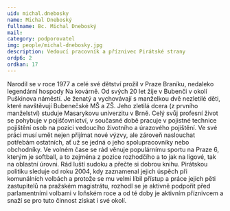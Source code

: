 ```yaml
---
uid: michal.dnebosky
name: Michal Dneboský
fullname: Bc. Michal Dneboský
mail: 
category: podporovatel
img: people/michal-dnebosky.jpg
description: Vedoucí pracovník a příznivec Pirátské strany
ordp6: 2
ordkan: 17
---
```

Narodil se v roce 1977 a celé své dětství prožil v Praze Braníku, nedaleko legendární
hospody Na kovárně. Od svých 20 let žije v Bubenči v okolí Puškinova náměstí. Je
ženatý a vychovávají s manželkou dvě nezletilé děti, které navštěvují Bubenečské
MŠ a ZŠ. Jeho zletilá dcera (z prvního manželství) studuje Masarykovu univerzitu
v Brně.
Celý svůj profesní život se pohybuje v pojišťovnictví, v současné době pracuje
v pojistné technice pojištění osob na pozici vedoucího životního a úrazového
pojištění. Ve své práci musí umět nejen přijímat nové výzvy, ale zároveň naslouchat
potřebám ostatních, ať už se jedná o jeho spolupracovníky nebo obchodníky.
Ve volném čase se rád věnuje populárnímu sportu na Praze 6, kterým je softball, a to
zejména z pozice rozhodčího a to jak na ligové, tak na oblastní úrovni. Rád luští
sudoku a přečte si dobrou knihu.
Pirátskou politiku sleduje od roku 2004, kdy zaznamenal jejich úspěch při
komunálních volbách a protože se mu velmi líbil přístup a práce jejich pěti zastupitelů
na pražském magistrátu, rozhodl se je aktivně podpořit před parlamentními volbami
v loňském roce a od té doby je aktivním příznivcem a snaží se pro tuto činnost získat
i své okolí.


